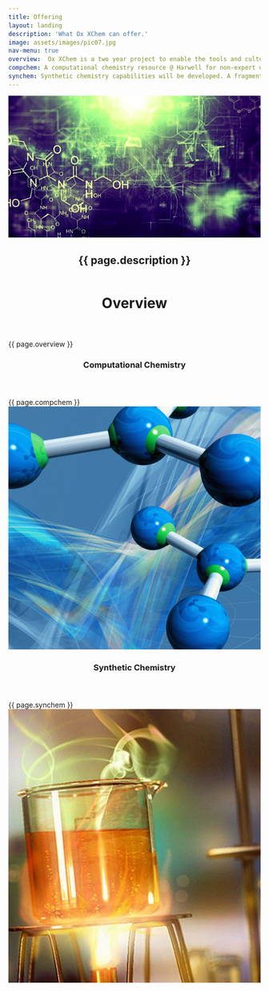 ```yaml
---
title: Offering
layout: landing
description: 'What Ox XChem can offer.'
image: assets/images/pic07.jpg
nav-menu: true
overview:  Ox XChem is a two year project to enable the tools and culture needed for hit-to-lead in FBDD. Utilising the world leading X-ray fragment screening facility at Diamond (XChem) - Ox XChem aims to build three core areas. Computational tools to design follow-up compounds. Chemistry resource to make such compounds. Assays to provide rapid feedback from those compounds.
compchem: A computational chemistry resource @ Harwell for non-expert users will be available in Spring this year. Tools for selecting hits to follow-up on, enumerating and then scoring chemical libraries will be available. A core focus is integrating a wide-range of academic and commercial tools and working closely with pharma to create a national resource for computational chemistry.
synchem: Synthetic chemistry capabilities will be developed. A fragment library that is designed for follow-up chemistry is being developed. High throughput synthesis methods will be explored. A culture of engaging chemists with designing follow-up compounds will be developed.
---
```

<section id="banner" class="style2">
   <div class="inner">
      <span class="image">
      <img src="assets/images/banner.jpg" alt="">
      </span>
      <header class="major">
         <h1>{{ page.description }}</h1>
      </header>
   </div>
</section>
   <div id="main">
   <div class="inner">
      <header class="major">
         <h1>Overview</h1>
      </header>
      {{ page.overview }}
   </div>
   <p></p>
   <section id="two" class="spotlights">
   <div class="inner">
      <header class="major">
         <h3>Computational Chemistry</h3>
      </header>
      {{ page.compchem }}
      <img src="assets/images/comp-chem.png" alt="">
   </div>
   <div class="inner">
      <header class="major">
         <h3>Synthetic Chemistry</h3>
      </header>
      {{ page.synchem }}
      <img src="assets/images/syn-chem.png" alt="" >
   </div>
   </section>
</div>
